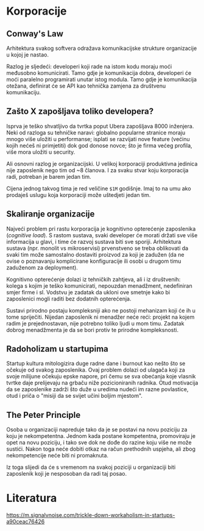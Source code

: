 # Korporacije

## Conway's Law

Arhitektura svakog softvera odražava komunikacijske strukture organizacije u kojoj je nastao.

Razlog je sljedeći: developeri koji rade na istom kodu moraju moći međusobno komunicirati. Tamo gdje je komunikacija dobra, developeri će moći paralelno programirati unutar istog modula. Tamo gdje je komunikacija otežana, definirat će se API kao tehnička zamjena za društvenu komunikaciju.

## Zašto X zapošljava toliko developera?

Isprva je teško shvatljivo da tvrtka poput Ubera zapošljava 8000 inženjera. Neki od razloga su tehničke naravi: globalno popularne stranice moraju mnogo više uložiti u performanse; isplati se razvijati nove feature (većinu kojih nećeš ni primjetiti) dok god donose novce; što je firma većeg profila, više mora uložiti u security.

Ali osnovni razlog je organizacijski. U velikoj korporaciji produktivna jedinica nije zaposlenik nego tim od ~8 članova. I za svaku stvar koju korporacija radi, potreban je barem jedan tim.

Cijena jednog takvog tima je red veličine `$1M` godišnje. Imaj to na umu ako prodaješ uslugu koja korporaciji može uštedjeti jedan tim.

## Skaliranje organizacije

Najveći problem pri rastu korporacija je kognitivno opterećenje zaposlenika (*cognitive load*). S rastom sustava, svaki developer će morati držati sve više informacija u glavi, i time će razvoj sustava biti sve sporiji. Arhitektura sustava (npr. monolit vs mikroservisi) prvenstveno se treba oblikovati da svaki tim može samostalno dostaviti proizvod za koji je zadužen (da ne ovise o poznavanju komplicirane konfiguracije ili osobi u drugom timu zaduženom za deployment).

Kognitivno opterećenje dolazi iz tehničkih zahtjeva, ali i iz društvenih: kolega s kojim je teško komunicirati, nepouzdan menadžment, nedefiniran smjer firme i sl. Vodstvu je zadatak da ukloni ove smetnje kako bi zaposlenici mogli raditi bez dodatnih opterećenja.

Sustavi prirodno postaju kompleksniji ako ne postoji mehanizam koji će ih u tome spriječiti. Nijedan zaposlenik ni menadžer neće reći: projekt na kojem radim je prejednostavan, nije potrebno toliko ljudi u mom timu. Zadatak dobrog menadžmenta je da se bori protiv te prirodne kompleksnosti.

## Radoholizam u startupima

Startup kultura mitologizira duge radne dane i burnout kao nešto što se očekuje od svakog zaposlenika. Ovaj problem dolazi od ulagača koji za svoje milijune očekuju epske napore, pri čemu se sva obećanja koje vlasnik tvrtke daje prelijevaju na grbaču niže pozicioniranih radnika. Otud motivacija da se zaposlenike zadrži što duže u uredima nudeći im razne povlastice, otud i priča o "misiji da se svijet učini boljim mjestom".

## The Peter Principle

Osoba u organizaciji napreduje tako da je se postavi na novu poziciju za koju je nekompetentna. Jednom kada postane kompetentna, promoviraju je opet na novu poziciju, i tako sve dok ne dođe do razine koju više ne može sustići. Nakon toga neće dobiti otkaz na račun prethodnih uspjeha, ali zbog nekompetencije neće biti ni promaknuta.

Iz toga slijedi da će s vremenom na svakoj poziciji u organizaciji biti zaposlenik koji je nesposoban da radi taj posao.

# Literatura

https://m.signalvnoise.com/trickle-down-workaholism-in-startups-a90ceac76426
